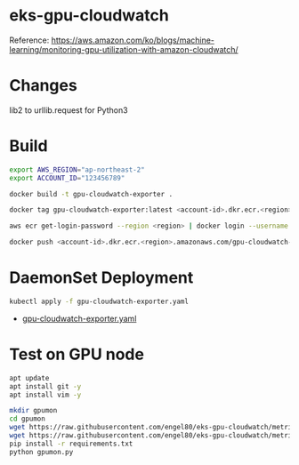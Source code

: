 # eks-gpu-cloudwatch

Reference: 
https://aws.amazon.com/ko/blogs/machine-learning/monitoring-gpu-utilization-with-amazon-cloudwatch/

# Changes

lib2 to urllib.request for Python3


# Build

```bash
export AWS_REGION="ap-northeast-2"
export ACCOUNT_ID="123456789"

docker build -t gpu-cloudwatch-exporter .

docker tag gpu-cloudwatch-exporter:latest <account-id>.dkr.ecr.<region>.amazonaws.com/gpu-cloudwatch-exporter:latest

aws ecr get-login-password --region <region> | docker login --username AWS --password-stdin <account-id>.dkr.ecr.<region>.amazonaws.com

docker push <account-id>.dkr.ecr.<region>.amazonaws.com/gpu-cloudwatch-exporter:latest
```

# DaemonSet Deployment  


```bash
kubectl apply -f gpu-cloudwatch-exporter.yaml
```


* [gpu-cloudwatch-exporter.yaml](./gpu-cloudwatch-exporter.yaml)


# Test on GPU node


```bash
apt update
apt install git -y
apt install vim -y

mkdir gpumon
cd gpumon
wget https://raw.githubusercontent.com/engel80/eks-gpu-cloudwatch/metric-test/gpumon.py
wget https://raw.githubusercontent.com/engel80/eks-gpu-cloudwatch/metric-test/requirements.txt
pip install -r requirements.txt
python gpumon.py
```
